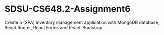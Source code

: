 # SDSU-CS648.2-Assignment6

Create a (SPA) inventory management application with MongoDB database, React Router, React Forms and React-Bootstrap